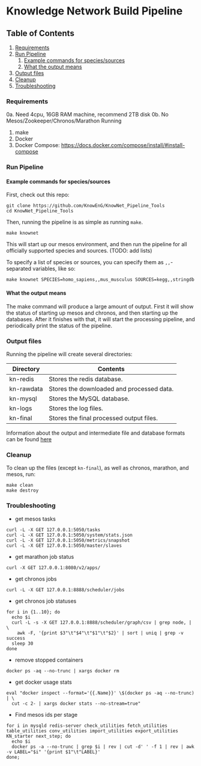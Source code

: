 # Knowledge Network Build Pipeline

## Table of Contents
1. [Requirements](#requirements)
2. [Run Pipeline](#run-pipeline)
    1. [Example commands for species/sources](#example-commands-for-species/sources)
    2. [What the output means](#what-the-output-means)
3. [Output files](#output-files)
4. [Cleanup](#cleanup)
5. [Troubleshooting](#troubleshooting)


### Requirements

0a. Need 4cpu, 16GB RAM machine, recommend 2TB disk
0b. No Mesos/Zookeeper/Chronos/Marathon Running
1. make
2. Docker
3. Docker Compose: <https://docs.docker.com/compose/install/#install-compose>

### Run Pipeline

#### Example commands for species/sources

First, check out this repo:

```
git clone https://github.com/KnowEnG/KnowNet_Pipeline_Tools
cd KnowNet_Pipeline_Tools
```

Then, running the pipeline is as simple as running `make`.

```
make knownet
```

This will start up our mesos environment, and then run the pipeline for all officially supported species and sources. (TODO: add lists)

To specify a list of species or sources, you can specify them as `,,`-separated variables, like so:

```
make knownet SPECIES=homo_sapiens,,mus_musculus SOURCES=kegg,,stringdb
```

#### What the output means

The make command will produce a large amount of output.  First it will show the status of starting up mesos and chronos, and then starting up the databases.  After it finishes with that, it will start the processing pipeline, and periodically print the status of the pipeline.

### Output files

Running the pipeline will create several directories:

|Directory	|Contents|
|--------	|--------|
|kn-redis	|Stores the redis database.|
|kn-rawdata	|Stores the downloaded and processed data.|
|kn-mysql	|Stores the MySQL database.|
|kn-logs	|Stores the log files.|
|kn-final	|Stores the final processed output files.|

Information about the output and intermediate file and database formats can be found [here](http://knowredis.knoweng.org/)

### Cleanup

To clean up the files (except `kn-final`), as well as chronos, marathon, and mesos, run:

```
make clean
make destroy
```

### Troubleshooting

- get mesos tasks

```
curl -L -X GET 127.0.0.1:5050/tasks
curl -L -X GET 127.0.0.1:5050/system/stats.json
curl -L -X GET 127.0.0.1:5050/metrics/snapshot
curl -L -X GET 127.0.0.1:5050/master/slaves
```

- get marathon job status

```
curl -X GET 127.0.0.1:8080/v2/apps/
```

- get chronos jobs

```
curl -L -X GET 127.0.0.1:8888/scheduler/jobs
```

- get chronos job statuses

```
for i in {1..10}; do
  echo $i
  curl -L -s -X GET 127.0.0.1:8888/scheduler/graph/csv | grep node, | \
    awk -F, '{print $3"\t"$4"\t"$1"\t"$2}' | sort | uniq | grep -v success
  sleep 30
done
```

- remove stopped containers

```
docker ps -aq --no-trunc | xargs docker rm
```

- get docker usage stats

```
eval "docker inspect --format='{{.Name}}' \$(docker ps -aq --no-trunc) | \
  cut -c 2- | xargs docker stats --no-stream=true"
```

- Find mesos ids per stage

```
for i in mysqld redis-server check_utilities fetch_utilities table_utilities conv_utilities import_utilities export_utilities KN_starter next_step; do
  echo $i
  docker ps -a --no-trunc | grep $i | rev | cut -d' ' -f 1 | rev | awk -v LABEL="$i" '{print $1"\t"LABEL}'
done;
```
